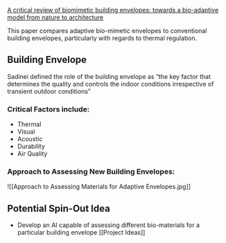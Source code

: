[A critical review of biomimetic building envelopes: towards a bio-adaptive model from nature to architecture](https://www.sciencedirect.com/science/article/pii/S1364032122007328?via%3Dihub)

This paper compares adaptive bio-mimetic envelopes to conventional building envelopes, particularly with regards to thermal regulation. 
## Building Envelope
Sadinei defined the role of the building envelope as “the key factor that determines the quality and controls the indoor conditions irrespective of transient outdoor conditions”

### Critical Factors include:
- Thermal
- Visual
- Acoustic
- Durability
- Air Quality

### Approach to Assessing New Building Envelopes:

![[Approach to Assessing Materials for Adaptive Envelopes.jpg]]

## Potential Spin-Out Idea

- Develop an AI capable of assessing different bio-materials for a particular building envelope [[Project Ideas]]